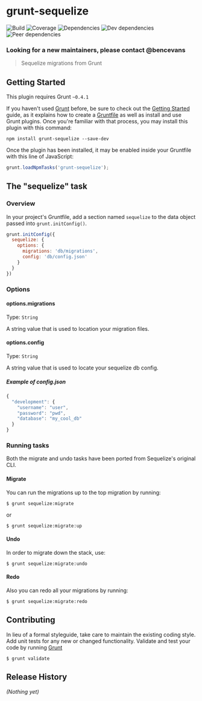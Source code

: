 # grunt-sequelize

![Build](https://travis-ci.org/bencevans/grunt-sequelize.svg)
![Coverage](https://coveralls.io/repos/bencevans/grunt-sequelize/badge.png)
![Dependencies](https://david-dm.org/bencevans/grunt-sequelize.svg)
![Dev dependencies](https://david-dm.org/bencevans/grunt-sequelize/dev-status.svg)
![Peer dependencies](https://david-dm.org/bencevans/grunt-sequelize/peer-status.svg)

### Looking for a new maintainers, please contact @bencevans

> Sequelize migrations from Grunt

## Getting Started
This plugin requires Grunt `~0.4.1`

If you haven't used [Grunt](http://gruntjs.com/) before, be sure to check out the [Getting Started](http://gruntjs.com/getting-started) guide, as it explains how to create a [Gruntfile](http://gruntjs.com/sample-gruntfile) as well as install and use Grunt plugins. Once you're familiar with that process, you may install this plugin with this command:

```shell
npm install grunt-sequelize --save-dev
```

Once the plugin has been installed, it may be enabled inside your Gruntfile with this line of JavaScript:

```js
grunt.loadNpmTasks('grunt-sequelize');
```

## The "sequelize" task

### Overview
In your project's Gruntfile, add a section named `sequelize` to the data object passed into `grunt.initConfig()`.

```js
grunt.initConfig({
  sequelize: {
    options: {
      migrations: 'db/migrations',
      config: 'db/config.json'
    }
  }
})
```

### Options

#### options.migrations
Type: `String`

A string value that is used to location your migration files.

#### options.config
Type: `String`

A string value that is used to locate your sequelize db config.

##### Example of config.json

```js
{
  "development": {
    "username": "user",
    "password": "pwd",
    "database": "my_cool_db"
  }
}
```

### Running tasks

Both the migrate and undo tasks have been ported from Sequelize's original CLI.

#### Migrate

You can run the migrations up to the top migration by running:

    $ grunt sequelize:migrate

or

    $ grunt sequelize:migrate:up

#### Undo

In order to migrate down the stack, use:

    $ grunt sequelize:migrate:undo

#### Redo

Also you can redo all your migrations by running:

    $ grunt sequelize:migrate:redo

## Contributing
In lieu of a formal styleguide, take care to maintain the existing coding style.
Add unit tests for any new or changed functionality. Validate and test your code by running [Grunt](http://gruntjs.com/)

    $ grunt validate

## Release History
_(Nothing yet)_
